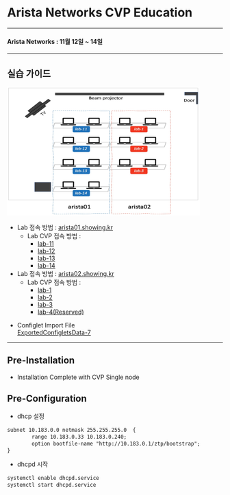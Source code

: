 
# Arista Networks CVP Education

---
#### Arista Networks : 11월 12일 ~ 14일

---
## 실습 가이드
<img src="https://github.com/mgsang/cvp-education/blob/master/education_map.jpg" width="450px" height="300px"></img><br>

- Lab 접속 방법 : [arista01.showing.kr](http://arista01.showing.kr)
  - Lab CVP 접속 방법 : 
    - [lab-11](https://lab11.showing.kr)
    - [lab-12](https://lab12.showing.kr)
    - [lab-13](https://lab13.showing.kr)
    - [lab-14](https://lab14.showing.kr)
- Lab 접속 방법 : [arista02.showing.kr](http://arista02.showing.kr)
  - Lab CVP 접속 방법 : 
    - [lab-1](https://lab-1.showing.kr)
    - [lab-2](https://lab-2.showing.kr)
    - [lab-3](https://lab-3.showing.kr)
    - [lab-4(Reserved)](https://lab-4.showing.kr)

* Configlet Import File<br>
[ExportedConfigletsData-7](https://drive.google.com/open?id=14zsCAc2TuIK8Aq76MpigYHi-RDR7WUx6)


--- 
## Pre-Installation
* Installation Complete with CVP Single node 
## Pre-Configuration

* dhcp 설정
~~~
subnet 10.183.0.0 netmask 255.255.255.0  {
        range 10.183.0.33 10.183.0.240;
        option bootfile-name "http://10.183.0.1/ztp/bootstrap";
} 
~~~

* dhcpd 시작
```
systemctl enable dhcpd.service 
systemctl start dhcpd.service 
```


